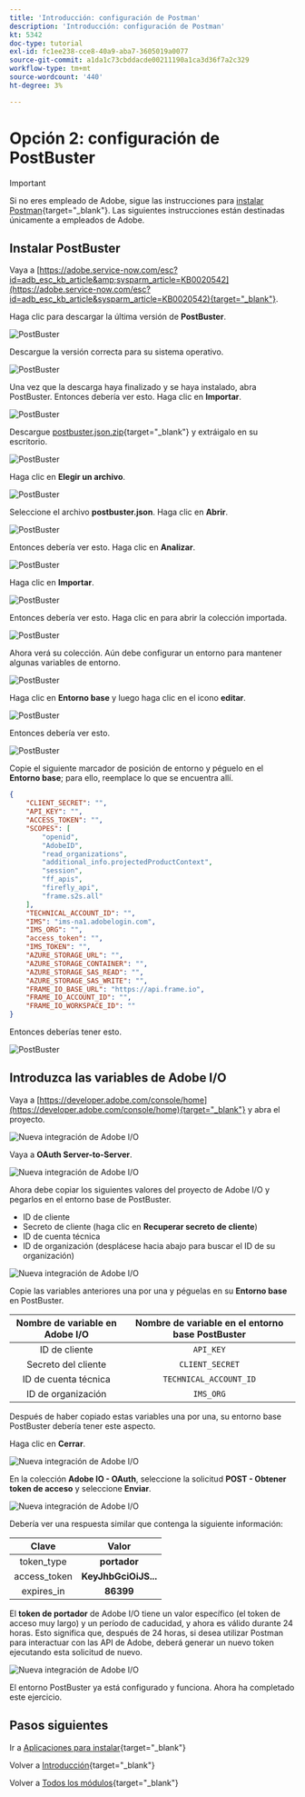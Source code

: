 ```yaml
---
title: 'Introducción: configuración de Postman'
description: 'Introducción: configuración de Postman'
kt: 5342
doc-type: tutorial
exl-id: fc1ee238-cce8-40a9-aba7-3605019a0077
source-git-commit: a1da1c73cbddacde00211190a1ca3d36f7a2c329
workflow-type: tm+mt
source-wordcount: '440'
ht-degree: 3%

---
```


# Opción 2: configuración de PostBuster

>[!IMPORTANT]
>
>Si no eres empleado de Adobe, sigue las instrucciones para [instalar Postman](./ex7.md){target="_blank"}. Las siguientes instrucciones están destinadas únicamente a empleados de Adobe.

## Instalar PostBuster

Vaya a [https://adobe.service-now.com/esc?id=adb_esc_kb_article&amp;sysparm_article=KB0020542](https://adobe.service-now.com/esc?id=adb_esc_kb_article&sysparm_article=KB0020542){target="_blank"}.

Haga clic para descargar la última versión de **PostBuster**.

![PostBuster](./images/pb1.png)

Descargue la versión correcta para su sistema operativo.

![PostBuster](./images/pb2.png)

Una vez que la descarga haya finalizado y se haya instalado, abra PostBuster. Entonces debería ver esto. Haga clic en **Importar**.

![PostBuster](./images/pb3.png)

Descargue [postbuster.json.zip](./../../../assets/postman/postbuster.json.zip){target="_blank"} y extráigalo en su escritorio.

![PostBuster](./images/pbpb.png)

Haga clic en **Elegir un archivo**.

![PostBuster](./images/pb4.png)

Seleccione el archivo **postbuster.json**. Haga clic en **Abrir**.

![PostBuster](./images/pb5.png)

Entonces debería ver esto. Haga clic en **Analizar**.

![PostBuster](./images/pb6.png)

Haga clic en **Importar**.

![PostBuster](./images/pb7.png)

Entonces debería ver esto. Haga clic en para abrir la colección importada.

![PostBuster](./images/pb8.png)

Ahora verá su colección. Aún debe configurar un entorno para mantener algunas variables de entorno.

![PostBuster](./images/pb9.png)

Haga clic en **Entorno base** y luego haga clic en el icono **editar**.

![PostBuster](./images/pb10.png)

Entonces debería ver esto.

![PostBuster](./images/pb11.png)

Copie el siguiente marcador de posición de entorno y péguelo en el **Entorno base**; para ello, reemplace lo que se encuentra allí.

```json
{
	"CLIENT_SECRET": "",
	"API_KEY": "",
	"ACCESS_TOKEN": "",
	"SCOPES": [
		"openid",
		"AdobeID",
		"read_organizations", 
		"additional_info.projectedProductContext", 
		"session",
		"ff_apis",
		"firefly_api",
		"frame.s2s.all"
	],
	"TECHNICAL_ACCOUNT_ID": "",
	"IMS": "ims-na1.adobelogin.com",
	"IMS_ORG": "",
	"access_token": "",
	"IMS_TOKEN": "",
	"AZURE_STORAGE_URL": "",
	"AZURE_STORAGE_CONTAINER": "",
	"AZURE_STORAGE_SAS_READ": "",
	"AZURE_STORAGE_SAS_WRITE": "",
	"FRAME_IO_BASE_URL": "https://api.frame.io",
	"FRAME_IO_ACCOUNT_ID": "",
	"FRAME_IO_WORKSPACE_ID": ""
}
```

Entonces deberías tener esto.

![PostBuster](./images/pb12.png)

## Introduzca las variables de Adobe I/O

Vaya a [https://developer.adobe.com/console/home](https://developer.adobe.com/console/home){target="_blank"} y abra el proyecto.

![Nueva integración de Adobe I/O](./images/iopr.png)

Vaya a **OAuth Server-to-Server**.

![Nueva integración de Adobe I/O](./images/iopbvar1.png)

Ahora debe copiar los siguientes valores del proyecto de Adobe I/O y pegarlos en el entorno base de PostBuster.

- ID de cliente
- Secreto de cliente (haga clic en **Recuperar secreto de cliente**)
- ID de cuenta técnica
- ID de organización (desplácese hacia abajo para buscar el ID de su organización)

![Nueva integración de Adobe I/O](./images/iopbvar2.png)

Copie las variables anteriores una por una y péguelas en su **Entorno base** en PostBuster.

| Nombre de variable en Adobe I/O | Nombre de variable en el entorno base PostBuster |
|:-------------:| :---------------:| 
| ID de cliente | `API_KEY` |
| Secreto del cliente | `CLIENT_SECRET` |
| ID de cuenta técnica | `TECHNICAL_ACCOUNT_ID` |
| ID de organización | `IMS_ORG` |

Después de haber copiado estas variables una por una, su entorno base PostBuster debería tener este aspecto.

Haga clic en **Cerrar**.

![Nueva integración de Adobe I/O](./images/iopbvar3.png)

En la colección **Adobe IO - OAuth**, seleccione la solicitud **POST - Obtener token de acceso** y seleccione **Enviar**.

![Nueva integración de Adobe I/O](./images/iopbvar3a.png)

Debería ver una respuesta similar que contenga la siguiente información:

| Clave | Valor |
|:-------------:| :---------------:| 
| token_type | **portador** |
| access_token | **KeyJhbGciOiJS...** |
| expires_in | **86399** |

El **token de portador** de Adobe I/O tiene un valor específico (el token de acceso muy largo) y un período de caducidad, y ahora es válido durante 24 horas. Esto significa que, después de 24 horas, si desea utilizar Postman para interactuar con las API de Adobe, deberá generar un nuevo token ejecutando esta solicitud de nuevo.

![Nueva integración de Adobe I/O](./images/iopbvar4.png)

El entorno PostBuster ya está configurado y funciona. Ahora ha completado este ejercicio.

## Pasos siguientes

Ir a [Aplicaciones para instalar](./ex9.md){target="_blank"}

Volver a [Introducción](./getting-started.md){target="_blank"}

Volver a [Todos los módulos](./../../../overview.md){target="_blank"}
